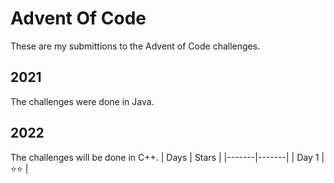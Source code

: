 # Advent Of Code
These are my submittions to the Advent of Code challenges.
## 2021
The challenges were done in Java.
## 2022
The challenges will be done in C++.
| Days  | Stars |
|-------|-------|
| Day 1 |  ⭐⭐ |

